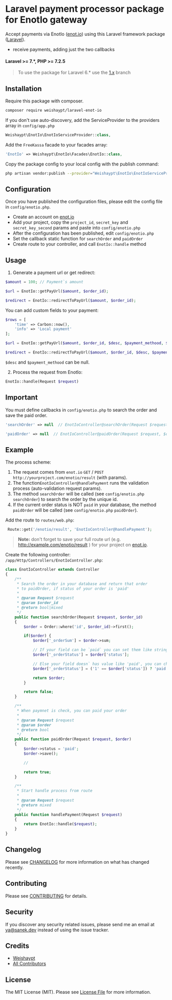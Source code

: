 # Laravel payment processor package for EnotIo gateway

Accept payments via EnotIo ([enot.io](https://enot.io/)) using this Laravel framework package ([Laravel](https://laravel.com)).

- receive payments, adding just the two callbacks

#### Laravel >= 7.*, PHP >= 7.2.5

> To use the package for Laravel 6.* use the [1.x](https://github.com/Weishaypt/laravel-enot-io/tree/1.x) branch

## Installation

Require this package with composer.

``` bash
composer require weishaypt/laravel-enot-io
```

If you don't use auto-discovery, add the ServiceProvider to the providers array in `config/app.php`

```php
Weishaypt\EnotIo\EnotIoServiceProvider::class,
```

Add the `FreeKassa` facade to your facades array:

```php
'EnotIo' => Weishaypt\EnotIo\Facades\EnotIo::class,
```

Copy the package config to your local config with the publish command:
``` bash
php artisan vendor:publish --provider="Weishaypt\EnotIo\EnotIoServiceProvider"
```

## Configuration

Once you have published the configuration files, please edit the config file in `config/enotio.php`.

- Create an account on [enot.io](enot.io)
- Add your project, copy the `project_id`, `secret_key` and `secret_key_second` params and paste into `config/enotio.php`
- After the configuration has been published, edit `config/enotio.php`
- Set the callback static function for `searchOrder` and `paidOrder`
- Create route to your controller, and call `EnotIo::handle` method
 
## Usage

1) Generate a payment url or get redirect:

```php
$amount = 100; // Payment`s amount

$url = EnotIo::getPayUrl($amount, $order_id);

$redirect = EnotIo::redirectToPayUrl($amount, $order_id);
```

You can add custom fields to your payment:

```php
$rows = [
    'time' => Carbon::now(),
    'info' => 'Local payment'
];

$url = EnotIo::getPayUrl($amount, $order_id, $desc, $payment_methood, $rows);

$redirect = EnotIo::redirectToPayUrl($amount, $order_id, $desc, $payment_methood, $rows);
```

`$desc` and `$payment_methood` can be null.

2) Process the request from EnotIo:
``` php
EnotIo::handle(Request $request)
```

## Important

You must define callbacks in `config/enotio.php` to search the order and save the paid order.


``` php
'searchOrder' => null  // EnotIoController@searchOrder(Request $request)
```

``` php
'paidOrder' => null  // EnotIoController@paidOrder(Request $request, $order)
```

## Example

The process scheme:

1. The request comes from `enot.io` `GET` / `POST` `http://yourproject.com/enotio/result` (with params).
2. The function`EnotIoController@handlePayment` runs the validation process (auto-validation request params).
3. The method `searchOrder` will be called (see `config/enotio.php` `searchOrder`) to search the order by the unique id.
4. If the current order status is NOT `paid` in your database, the method `paidOrder` will be called (see `config/enotio.php` `paidOrder`).

Add the route to `routes/web.php`:
``` php
 Route::get('/enotio/result', 'EnotIoController@handlePayment');
```

> **Note:**
don't forget to save your full route url (e.g. http://example.com/enotio/result ) for your project on [enot.io](enot.io).

Create the following controller: `/app/Http/Controllers/EnotIoController.php`:

``` php
class EnotIoController extends Controller
{
    /**
     * Search the order in your database and return that order
     * to paidOrder, if status of your order is 'paid'
     *
     * @param Request $request
     * @param $order_id
     * @return bool|mixed
     */
    public function searchOrder(Request $request, $order_id)
    {
        $order = Order::where('id', $order_id)->first();

        if($order) {
            $order['_orderSum'] = $order->sum;

            // If your field can be `paid` you can set them like string
            $order['_orderStatus'] = $order['status'];

            // Else your field doesn` has value like 'paid', you can change this value
            $order['_orderStatus'] = ('1' == $order['status']) ? 'paid' : false;

            return $order;
        }

        return false;
    }

    /**
     * When paymnet is check, you can paid your order
     *
     * @param Request $request
     * @param $order
     * @return bool
     */
    public function paidOrder(Request $request, $order)
    {
        $order->status = 'paid';
        $order->save();

        //

        return true;
    }

    /**
     * Start handle process from route
     *
     * @param Request $request
     * @return mixed
     */
    public function handlePayment(Request $request)
    {
        return EnotIo::handle($request);
    }
}
```


## Changelog

Please see [CHANGELOG](CHANGELOG.md) for more information on what has changed recently.

## Contributing

Please see [CONTRIBUTING](CONTRIBUTING.md) for details.

## Security

If you discover any security related issues, please send me an email at ya@sanek.dev instead of using the issue tracker.

## Credits

- [Weishaypt](https://github.com/Weishaypt)
- [All Contributors](../../contributors)

## License

The MIT License (MIT). Please see [License File](LICENSE.md) for more information.

